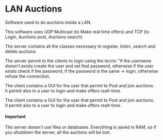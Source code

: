 <h1>LAN Auctions</h1>
<p>Software used to do auctions inside a LAN.
<p>This software uses UDP Multicast (to Make real time offers) and TCP (to Login, Auctions post, Auctions search)</p>
<p>The server contains all the classes necessary to register, listen, search and delete auctions</p>
<p>The server permit to the clients to login using the tecnic "if the username doesn't exists create the user and set that password, otherwise if the user exists check if the password, if the password is the same -> login,  otherwise refuse the connection.</p>

<p>The client contains a GUI for the user that permit to Post and join auctions. It permit also to a user to login and make offers realt-time.</p>
<p>The client contains a GUI for the user that permit to Post and join auctions. It permit also to a user to login and make offers realt-time.</p>
<h4>Important</h4>The server doesn't use files or databases. Everything is saved in RAM, so if you shutdown the server, all the auctions will be lost.
